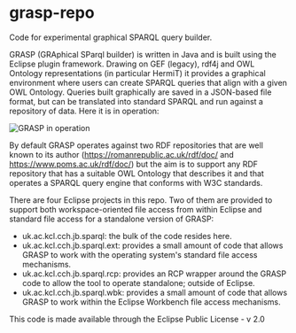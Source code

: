 # grasp-repo
Code for experimental graphical SPARQL query builder.

GRASP (GRAphical SParql builder) is written in Java and is built using the Eclipse plugin framework.  Drawing on GEF (legacy), rdf4j and OWL Ontology representations
(in particular HermiT) it provides a graphical environment where users can create SPARQL queries that align with a given OWL Ontology.  Queries built graphically
are saved in a JSON-based file format, but can be translated into standard SPARQL and run against a repository of data.  Here it is in operation:

![GRASP in operation](https://github.com/johnBradley501/grasp-repo/blob/master/misc/grasp.png)

By default GRASP operates against two RDF repositories that are well known to its author (https://romanrepublic.ac.uk/rdf/doc/ and https://www.poms.ac.uk/rdf/doc/) but the aim is to support any RDF repository that has a suitable OWL Ontology that describes it and that operates a SPARQL query engine that
conforms with W3C standards.

There are four Eclipse projects in this repo.  Two of them are provided to support both workspace-oriented file access from within Eclipse and standard file
access for a standalone version of GRASP:

* uk.ac.kcl.cch.jb.sparql: the bulk of the code resides here.
* uk.ac.kcl.cch.jb.sparql.ext: provides a small amount of code that allows GRASP to work with the operating system's standard file access mechanisms.
* uk.ac.kcl.cch.jb.sparql.rcp: provides an RCP wrapper around the GRASP code to allow the tool to operate standalone; outside of Eclipse.
* uk.ac.kcl.cch.jb.sparql.wbk: provides a small amount of code that allows GRASP to work within the Eclipse Workbench file access mechanisms.

This code is made available through the Eclipse Public License - v 2.0
